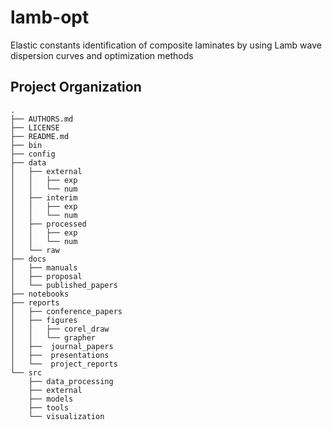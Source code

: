 ﻿lamb-opt
==============================

Elastic constants identification of composite laminates by using Lamb wave dispersion curves and optimization methods

Project Organization
--------------------

    .
    ├── AUTHORS.md
    ├── LICENSE
    ├── README.md
    ├── bin
    ├── config
    ├── data
    │   ├── external
    │   │   ├── exp
    │   │   └── num
    │   ├── interim
    │   │   ├── exp
    │   │   └── num
    │   ├── processed
    │   │   ├── exp
    │   │   └── num
    │   └── raw
    ├── docs
    │   ├── manuals
    │   ├── proposal
    │   └── published_papers
    ├── notebooks
    ├── reports
    │   ├── conference_papers
    │   ├── figures
    │   │   ├── corel_draw
    │   │   └── grapher
    │   ├──  journal_papers
    │   ├──  presentations
    │   └──  project_reports
    └── src
        ├── data_processing
        ├── external
        ├── models
        ├── tools
        └── visualization
